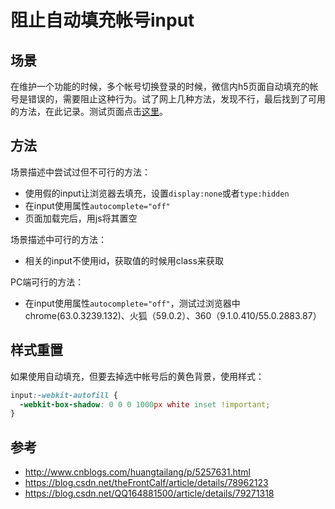 # 阻止自动填充帐号input
## 场景
在维护一个功能的时候，多个帐号切换登录的时候，微信内h5页面自动填充的帐号是错误的，需要阻止这种行为。试了网上几种方法，发现不行，最后找到了可用的方法，在此记录。测试页面点击[这里](https://xxholic.github.io/lab/lab-html/input-auto.html)。
## 方法
场景描述中尝试过但不可行的方法：
- 使用假的input让浏览器去填充，设置`display:none`或者`type:hidden`
- 在input使用属性`autocomplete="off"`
- 页面加载完后，用js将其置空

场景描述中可行的方法：
- 相关的input不使用id，获取值的时候用class来获取

PC端可行的方法：
- 在input使用属性`autocomplete="off"`，测试过浏览器中chrome(63.0.3239.132)、火狐（59.0.2）、360（9.1.0.410/55.0.2883.87）

## 样式重置
如果使用自动填充，但要去掉选中帐号后的黄色背景，使用样式：
```css
input:-webkit-autofill {
  -webkit-box-shadow: 0 0 0 1000px white inset !important;
}
```
## 参考
- http://www.cnblogs.com/huangtailang/p/5257631.html
- https://blog.csdn.net/theFrontCalf/article/details/78962123
- https://blog.csdn.net/QQ164881500/article/details/79271318